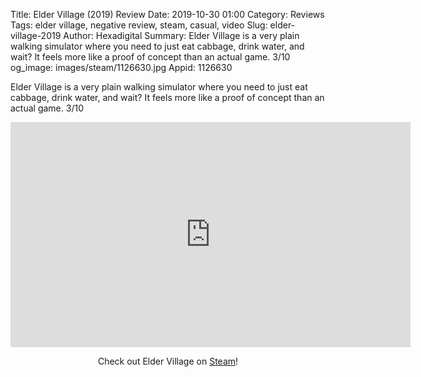 Title: Elder Village (2019) Review
Date: 2019-10-30 01:00
Category: Reviews
Tags: elder village, negative review, steam, casual, video
Slug: elder-village-2019
Author: Hexadigital
Summary: Elder Village is a very plain walking simulator where you need to just eat cabbage, drink water, and wait? It feels more like a proof of concept than an actual game. 3/10
og_image: images/steam/1126630.jpg
Appid: 1126630

Elder Village is a very plain walking simulator where you need to just eat cabbage, drink water, and wait? It feels more like a proof of concept than an actual game. 3/10

<center><iframe src="https://www.youtube.com/embed/sR3w03evNXc?feature=oembed" allow="accelerometer; autoplay; encrypted-media; gyroscope; picture-in-picture" width="640" height="360" frameborder="0"></iframe>

Check out Elder Village on [Steam](https://store.steampowered.com/app/1126630/?curator_clanid=34633900)!</center>